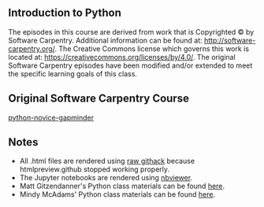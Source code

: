 ## Introduction to Python

The episodes in this course are derived from work that is Copyrighted © by Software Carpentry.  Additional information can be
found at: http://software-carpentry.org/.  The Creative Commons license which governs this work is located at:
https://creativecommons.org/licenses/by/4.0/. The original Software Carpentry episodes have been modified and/or extended to meet the specific learning goals of this class.  
  
## Original Software Carpentry Course
[python-novice-gapminder](https://github.com/swcarpentry/python-novice-gapminder)

## Notes
- All .html files are rendered using [raw githack](https://raw.githack.com) because htmlpreview.github stopped working properly.
- The Jupyter notebooks are rendered using [nbviewer](https://nbviewer.jupyter.org/).
- Matt Gitzendanner's Python class materials can be found [here](https://github.com/CompTools/Class_Files).
- Mindy McAdams' Python class materials can be found [here](https://github.com/macloo/python-beginners).
